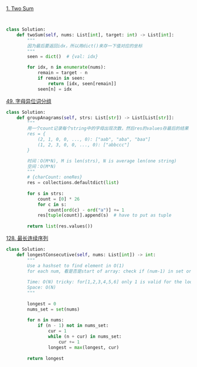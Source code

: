 [1. Two Sum](https://leetcode.cn/problems/two-sum/solutions/4361/liang-shu-zhi-he-by-gpe3dbjds1/?envType=study-plan-v2&envId=top-100-liked)

```py


class Solution:
    def twoSum(self, nums: List[int], target: int) -> List[int]:
        """
        因为最后要返回idx，所以用dict()来存一下值对应的坐标
        """
        seen = dict()  # {val: idx}

        for idx, n in enumerate(nums):
            remain = target - n
            if remain in seen:
                return [idx, seen[remain]]
            seen[n] = idx


```

[49. 字母异位词分组](https://leetcode.cn/problems/group-anagrams/description/?envType=study-plan-v2&envId=top-100-liked)

```python
class Solution:
    def groupAnagrams(self, strs: List[str]) -> List[List[str]]:
        """
        用一个count记录每个string中的字母出现次数，然后res的values存最后的结果
        res = {
            (2, 1, 0, 0, ..., 0): ["aab", "aba", "baa"]
            (1, 2, 3, 0, 0, ..., 0): ["abbccc"]
        }

        时间：O(M*N), M is len(strs), N is average len(one string)
        空间：O(M*N)
        """
        # {charCount: oneRes}
        res = collections.defaultdict(list) 
        
        for s in strs:
            count = [0] * 26
            for c in s:
                count[ord(c) - ord("a")] += 1
            res[tuple(count)].append(s)  # have to put as tuple
        
        return list(res.values()) 
```

[128. 最长连续序列](https://leetcode.cn/problems/longest-consecutive-sequence/description/?envType=study-plan-v2&envId=top-100-liked)

```py
class Solution:
    def longestConsecutive(self, nums: List[int]) -> int:
        """
        Use a hashset to find element in O(1)
        for each num, 看是否是start of array: check if (num-1) in set or not: if not in, reset and count
        
        Time: O(N) tricky: for[1,2,3,4,5,6] only 1 is valid for the loop
        Space: O(N)
        """
        
        longest = 0
        nums_set = set(nums)
        
        for n in nums:
            if (n - 1) not in nums_set:
                cur = 1
                while (n + cur) in nums_set:
                    cur += 1
                longest = max(longest, cur)
        
        return longest

```
